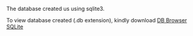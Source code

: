 The database created us using sqlite3.

To view database created (.db extension), kindly download [DB Browser SQLite](https://sqlitebrowser.org/dl/)
